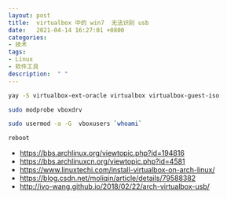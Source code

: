 ```yaml
---
layout: post
title:  virtualbox 中的 win7  无法识别 usb 
date:   2021-04-14 16:27:01 +0800
categories:
- 技术
tags:
- Linux
- 软件工具
description:  " "
---
```



```bash
yay -S virtualbox-ext-oracle virtualbox virtualbox-guest-iso

sudo modprobe vboxdrv

sudo usermod -a -G  vboxusers `whoami`

reboot
```

- https://bbs.archlinux.org/viewtopic.php?id=194816
- https://bbs.archlinuxcn.org/viewtopic.php?id=4581
- https://www.linuxtechi.com/install-virtualbox-on-arch-linux/
- https://blog.csdn.net/moliqin/article/details/79588382
- http://ivo-wang.github.io/2018/02/22/arch-virtualbox-usb/


